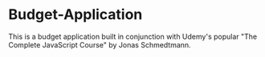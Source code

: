 # Budget-Application

This is a budget application built in conjunction with Udemy's popular "The Complete JavaScript Course" by 
Jonas Schmedtmann.
